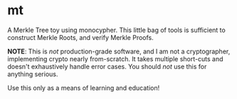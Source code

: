 # mt

A Merkle Tree toy using monocypher.
This little bag of tools is sufficient to construct Merkle Roots, and verify Merkle Proofs.

**NOTE**: This is *not* production-grade software, and I am not a cryptographer, implementing crypto nearly from-scratch.
It takes multiple short-cuts and doesn't exhaustively handle error cases.
You should *not* use this for anything serious.

Use this only as a means of learning and education!
